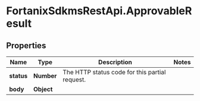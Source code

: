# FortanixSdkmsRestApi.ApprovableResult

## Properties
Name | Type | Description | Notes
------------ | ------------- | ------------- | -------------
**status** | **Number** | The HTTP status code for this partial request. | 
**body** | **Object** |  | 


